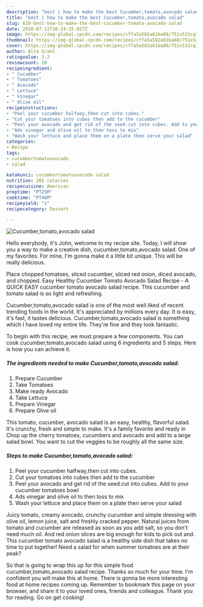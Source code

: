 ```yaml
---
description: "best | how to make the best Cucumber,tomato,avocado salad"
title: "best | how to make the best Cucumber,tomato,avocado salad"
slug: 610-best-how-to-make-the-best-cucumber-tomato-avocado-salad
date: 2020-07-12T16:24:15.827Z
image: https://img-global.cpcdn.com/recipes/cffa5a582a61ba88/751x532cq70/cucumbertomatoavocado-salad-recipe-main-photo.jpg
thumbnail: https://img-global.cpcdn.com/recipes/cffa5a582a61ba88/751x532cq70/cucumbertomatoavocado-salad-recipe-main-photo.jpg
cover: https://img-global.cpcdn.com/recipes/cffa5a582a61ba88/751x532cq70/cucumbertomatoavocado-salad-recipe-main-photo.jpg
author: Alta Grant
ratingvalue: 3.2
reviewcount: 10
recipeingredient:
- " Cucumber"
- " Tomatoes"
- " Avocado"
- " Lettuce"
- " Vinegar"
- " Olive oil"
recipeinstructions:
- "Peel your cucumber halfway,then cut into cubes."
- "Cut your tomatoes into cubes then add to the cucumber"
- "Peel your avocado and get rid of the seed.cut into cubes. Add to your cucumber tomatoes bowl"
- "Ads vinegar and olive oil to then toss to mix"
- "Wash your lettuce and place them on a plate then serve your salad"
categories:
- Recipe
tags:
- cucumbertomatoavocado
- salad

katakunci: cucumbertomatoavocado salad 
nutrition: 265 calories
recipecuisine: American
preptime: "PT25M"
cooktime: "PT46M"
recipeyield: "1"
recipecategory: Dessert

---
```



![Cucumber,tomato,avocado salad](https://img-global.cpcdn.com/recipes/cffa5a582a61ba88/751x532cq70/cucumbertomatoavocado-salad-recipe-main-photo.jpg)

Hello everybody, it's John, welcome to my recipe site. Today, I will show you a way to make a creative dish, cucumber,tomato,avocado salad. One of my favorites. For mine, I'm gonna make it a little bit unique. This will be really delicious.

Place chopped tomatoes, sliced cucumber, sliced red onion, diced avocado, and chopped. Easy Healthy Cucumber Tomato Avocado Salad Recipe - A QUICK EASY cucumber tomato avocado salad recipe. This cucumber and tomato salad is so light and refreshing.

Cucumber,tomato,avocado salad is one of the most well liked of recent trending foods in the world. It's appreciated by millions every day. It is easy, it's fast, it tastes delicious. Cucumber,tomato,avocado salad is something which I have loved my entire life. They're fine and they look fantastic.


To begin with this recipe, we must prepare a few components. You can cook cucumber,tomato,avocado salad using 6 ingredients and 5 steps. Here is how you can achieve it.

<!--inarticleads1-->

##### The ingredients needed to make Cucumber,tomato,avocado salad:

1. Prepare  Cucumber
1. Take  Tomatoes
1. Make ready  Avocado
1. Take  Lettuce
1. Prepare  Vinegar
1. Prepare  Olive oil


This tomato, cucumber, avocado salad is an easy, healthy, flavorful salad. It&#39;s crunchy, fresh and simple to make. It&#39;s a family favorite and ready in Chop up the cherry tomatoes, cucumbers and avocado and add to a large salad bowl. You want to cut the veggies to be roughly all the same size. 

<!--inarticleads2-->

##### Steps to make Cucumber,tomato,avocado salad:

1. Peel your cucumber halfway,then cut into cubes.
1. Cut your tomatoes into cubes then add to the cucumber
1. Peel your avocado and get rid of the seed.cut into cubes. Add to your cucumber tomatoes bowl
1. Ads vinegar and olive oil to then toss to mix
1. Wash your lettuce and place them on a plate then serve your salad


Juicy tomato, creamy avocado, crunchy cucumber and simple dressing with olive oil, lemon juice, salt and freshly cracked pepper. Natural juices from tomato and cucumber are released as soon as you add salt, so you don&#39;t need much oil. And red onion slices are big enough for kids to pick out and. This cucumber tomato avocado salad is a healthy side dish that takes no time to put together! Need a salad for when summer tomatoes are at their peak? 

So that is going to wrap this up for this simple food cucumber,tomato,avocado salad recipe. Thanks so much for your time. I'm confident you will make this at home. There is gonna be more interesting food at home recipes coming up. Remember to bookmark this page on your browser, and share it to your loved ones, friends and colleague. Thank you for reading. Go on get cooking!
